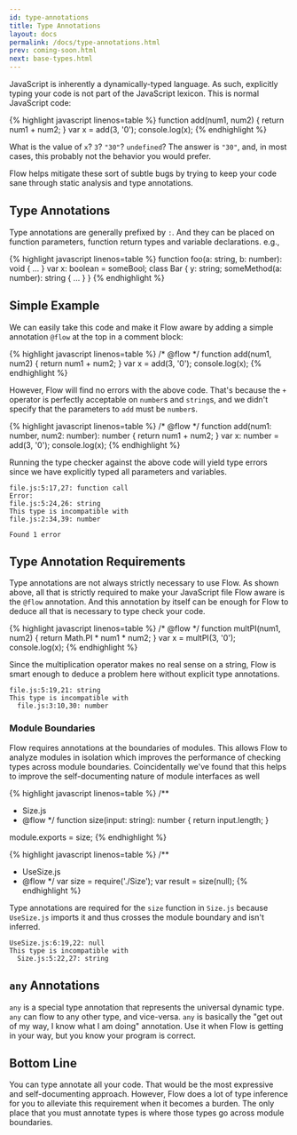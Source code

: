 ```yaml
---
id: type-annotations
title: Type Annotations
layout: docs
permalink: /docs/type-annotations.html
prev: coming-soon.html
next: base-types.html
---
```


JavaScript is inherently a dynamically-typed language. As such, explicitly
typing your code is not part of the JavaScript lexicon. This is normal
JavaScript code:

{% highlight javascript linenos=table %}
function add(num1, num2) {
  return num1 + num2;
}
var x = add(3, '0');
console.log(x);
{% endhighlight %}

What is the value of `x`? `3`? `"30"`? `undefined`? The answer is `"30"`, and, in most
cases, this probably not the behavior you would prefer.

Flow helps mitigate these sort of subtle bugs by trying to keep your code sane
through static analysis and type annotations.

## Type Annotations

Type annotations are generally prefixed by `:`. And they can be placed on
function parameters, function return types and variable declarations. e.g.,

{% highlight javascript linenos=table %}
function foo(a: string, b: number): void { ... }
var x: boolean = someBool;
class Bar {
  y: string;
  someMethod(a: number): string { ... }
}
{% endhighlight %}

## Simple Example

We can easily take this code and make it Flow aware by adding a simple
annotation `@flow` at the top in a comment block:

{% highlight javascript linenos=table %}
/* @flow */
function add(num1, num2) {
  return num1 + num2;
}
var x = add(3, '0');
console.log(x);
{% endhighlight %}

However, Flow will find no errors with the above code. That's because the `+`
operator is perfectly acceptable on `number`s and `string`s, and we didn't
specify that the parameters to `add` must be `number`s.

{% highlight javascript linenos=table %}
/* @flow */
function add(num1: number, num2: number): number {
  return num1 + num2;
}
var x: number = add(3, '0');
console.log(x);
{% endhighlight %}

Running the type checker against the above code will yield type errors
since we have explicitly typed all parameters and variables.

```bbcode
file.js:5:17,27: function call
Error:
file.js:5:24,26: string
This type is incompatible with
file.js:2:34,39: number

Found 1 error
```

## Type Annotation Requirements

Type annotations are not always strictly necessary to use Flow. As shown above,
all that is strictly required to make your JavaScript file Flow aware is
the `@flow` annotation. And this annotation by itself can be enough for Flow to
deduce all that is necessary to type check your code.

{% highlight javascript linenos=table %}
/* @flow */
function multPI(num1, num2) {
  return Math.PI * num1 * num2;
}
var x = multPI(3, '0');
console.log(x);
{% endhighlight %}

Since the multiplication operator makes no real sense on a string, Flow is
smart enough to deduce a problem here without explicit type annotations.

```bbcode
file.js:5:19,21: string
This type is incompatible with
  file.js:3:10,30: number
```

### Module Boundaries

Flow requires annotations at the boundaries of modules. This allows Flow to analyze modules in isolation which improves the performance of checking types across module boundaries. Coincidentally we've found that this helps to improve the self-documenting nature of module interfaces as well

{% highlight javascript linenos=table %}
/**
 * Size.js
 * @flow
 */
function size(input: string): number {
  return input.length;
}

module.exports = size;
{% endhighlight %}

{% highlight javascript linenos=table %}
/**
 * UseSize.js
 * @flow
 */
var size = require('./Size');
var result = size(null);
{% endhighlight %}

Type annotations are required for the `size` function in `Size.js` because `UseSize.js` imports it and thus crosses the module boundary and isn't inferred.

```bbcode
UseSize.js:6:19,22: null
This type is incompatible with
  Size.js:5:22,27: string
```

## `any` Annotations

`any` is a special type annotation that represents the universal dynamic type.
`any` can flow to any other type, and vice-versa. `any` is basically the "get
out of my way, I know what I am doing" annotation. Use it when Flow is getting
in your way, but you know your program is correct.

## Bottom Line

You can type annotate all your code. That would be the most expressive and
self-documenting approach. However, Flow does a lot of type inference for you to 
alleviate this requirement when it becomes a burden. The only place that you must 
annotate types is where those types go across module boundaries.
